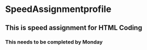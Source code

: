 # SpeedAssignmentprofile
## This is speed assignment for HTML Coding
### This needs to be completed by Monday
